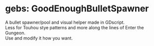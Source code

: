 # gebs: GoodEnoughBulletSpawner
A bullet spawner/pool and visual helper made in GDscript.\
Less for Touhou stye patterns and more along the lines of Enter the Gungeon.\
Use and modify it how you want.
